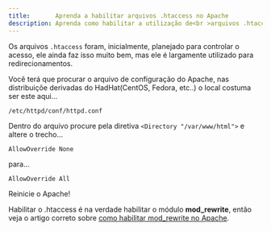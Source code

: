 ```yaml
---
title:       Aprenda a habilitar arquivos .htaccess no Apache
description: Aprenda como habilitar a utilização de<br >arquivos .htaccess no servidor web Apache
---
```


Os arquivos `.htaccess` foram, inicialmente, planejado para controlar o acesso, ele ainda faz isso muito bem, mas ele
é largamente utilizado para redirecionamentos.

Você terá que procurar o arquivo de configuração do Apache, nas distribuiçõe derivadas do HadHat(CentOS, Fedora, etc..)
o local costuma ser este aqui...

    /etc/httpd/conf/httpd.conf

Dentro do arquivo procure pela diretiva `<Directory "/var/www/html">` e altere o trecho...

    AllowOverride None

para...

    AllowOverride All

Reinicie o Apache!

Habilitar o .htaccess é na verdade habilitar o módulo __mod_rewrite__, então veja o artigo correto sobre
[como habilitar mod_rewrite no Apache](/linux/apache-habilitar-mod_rewrite-no-apache-mod/).
